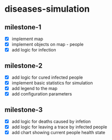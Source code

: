 # diseases-simulation

## milestone-1
- [x] implement map
- [x] implement objects on map - people
- [x] add logic for infection

## milestone-2
- [x] add logic for cured infected people
- [x] implement basic statistics for simulation
- [x] add legend to the map
- [x] add configuration parameters

## milestone-3
- [x] add logic for deaths caused by infetion
- [x] add logic for leaving a trace by infected people
- [x] add chart showing current people health state